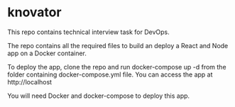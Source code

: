 # knovator
This repo contains technical interview task for DevOps.

The repo contains all the required files to build an deploy a React and Node app on a Docker container.

To deploy the app, clone the repo and run docker-compose up -d from the folder containing docker-compose.yml file.
You can access the app at http://localhost

You will need Docker and docker-compose to deploy this app.
